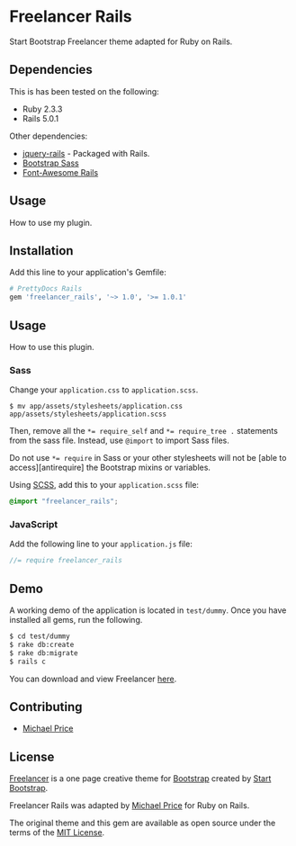 # Freelancer Rails
Start Bootstrap Freelancer theme adapted for Ruby on Rails.

## Dependencies

This is has been tested on the following:

* Ruby 2.3.3
* Rails 5.0.1

Other dependencies:

* [jquery-rails](https://github.com/rails/jquery-rails) - Packaged with Rails.
* [Bootstrap Sass](https://github.com/twbs/bootstrap-sass)
* [Font-Awesome Rails](https://github.com/bokmann/font-awesome-rails)

## Usage
How to use my plugin.

## Installation
Add this line to your application's Gemfile:

```ruby
# PrettyDocs Rails
gem 'freelancer_rails', '~> 1.0', '>= 1.0.1'
```

## Usage
How to use this plugin.

### Sass

Change your `application.css` to `application.scss`.

```console
$ mv app/assets/stylesheets/application.css app/assets/stylesheets/application.scss
```

Then, remove all the `*= require_self` and `*= require_tree .` statements from the sass file. Instead, use `@import` to import Sass files.

Do not use `*= require` in Sass or your other stylesheets will not be [able to access][antirequire] the Bootstrap mixins or variables.

Using [SCSS](http://sass-lang.com/documentation/file.SASS_REFERENCE.html), add this to your
`application.scss` file:

```scss
@import "freelancer_rails";
```

### JavaScript

Add the following line to your `application.js` file:

```js
//= require freelancer_rails
```

## Demo

A working demo of the application is located in `test/dummy`. Once you have installed all gems, run the following.

```bash
$ cd test/dummy
$ rake db:create
$ rake db:migrate
$ rails c
```

You can download and view Freelancer [here](https://startbootstrap.com/template-overviews/freelancer/).

## Contributing
* [Michael Price](http://twitter.com/michaeljprice)

## License
[Freelancer](https://startbootstrap.com/template-overviews/freelancer/) is a one page creative theme for [Bootstrap](http://getbootstrap.com/) created by [Start Bootstrap](http://startbootstrap.com/).

Freelancer Rails was adapted by [Michael Price](http://twitter.com/michaeljprice) for
Ruby on Rails.

The original theme and this gem are available as open source under the terms of the [MIT License](http://opensource.org/licenses/MIT).
